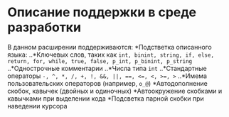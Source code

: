 # Описание поддержки в среде разработки

В данном расширении поддерживаются:
*Подстветка описанного языка: 
..*Ключевых слов, таких как `int, binint, string, if, else, return, for, while, true, false, p_int, p_binint, p_string`
..*Однострочные комментарии
..*Числа типа `int`
..*Стандартные операторы `-, ^, *, /, +, !, &&, ||, ==, <=, <, >=, >`
..*Имема пользовательских операторов (например, `o_@`)
*Автодополнение скобок, кавычек (двойных и одиночных)
*Автоокружение скобками и кавычками при выделении кода
*Подсветка парной скобки при наведении курсора 
